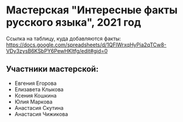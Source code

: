 # Мастерская "Интересные факты русского языка", 2021 год
Ссылка на таблицу, куда добавляются факты: 
https://docs.google.com/spreadsheets/d/1QFlWrxqHyPia2qTCw8-VDy3zysB6KSbPY6PewHKltfg/edit#gid=0


## Участники мастерской:
* Евгения Егорова
* Елизавета Клыкова
* Ксения Кошкина
* Юлия Маркова
* Анастасия Скутина
* Анастасия Чижикова
